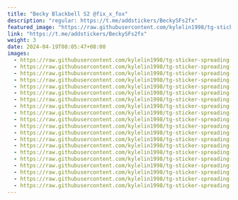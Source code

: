 ```yaml
---
title: "Becky Blackbell S2 @fix_x_fox"
description: "regular: https://t.me/addstickers/BeckySFs2fx"
featured_image: "https://raw.githubusercontent.com/kylelin1998/tg-sticker-spreading-worldwide-images/main/img/c10b19c1-2962-4979-9ee7-3ef7feadf9ec.jpg"
link: "https://t.me/addstickers/BeckySFs2fx"
weight: 3
date: 2024-04-19T08:05:47+08:00
images:
  - https://raw.githubusercontent.com/kylelin1998/tg-sticker-spreading-worldwide-images/main/img/c10b19c1-2962-4979-9ee7-3ef7feadf9ec.jpg
  - https://raw.githubusercontent.com/kylelin1998/tg-sticker-spreading-worldwide-images/main/img/27aa5201-7779-4fa6-b3e4-8891745c46f0.jpg
  - https://raw.githubusercontent.com/kylelin1998/tg-sticker-spreading-worldwide-images/main/img/44d4b84e-2c10-4199-aaf4-610c471fecd9.jpg
  - https://raw.githubusercontent.com/kylelin1998/tg-sticker-spreading-worldwide-images/main/img/5df341d0-6048-4704-ab10-e3779945c364.jpg
  - https://raw.githubusercontent.com/kylelin1998/tg-sticker-spreading-worldwide-images/main/img/7bf5fd0f-934c-400a-8b45-9ac3de70c46c.jpg
  - https://raw.githubusercontent.com/kylelin1998/tg-sticker-spreading-worldwide-images/main/img/bc7ceab5-7bae-4ddf-8004-72b68eaa4777.jpg
  - https://raw.githubusercontent.com/kylelin1998/tg-sticker-spreading-worldwide-images/main/img/59763c8e-769c-4921-b53f-ed83eb6fdbf4.jpg
  - https://raw.githubusercontent.com/kylelin1998/tg-sticker-spreading-worldwide-images/main/img/bb380096-2469-4969-9976-0416431a41d5.jpg
  - https://raw.githubusercontent.com/kylelin1998/tg-sticker-spreading-worldwide-images/main/img/c8817170-12de-41f1-97d8-88374aa47925.jpg
  - https://raw.githubusercontent.com/kylelin1998/tg-sticker-spreading-worldwide-images/main/img/70ad8e89-e89b-4325-9cf4-18ba8cfbf591.jpg
  - https://raw.githubusercontent.com/kylelin1998/tg-sticker-spreading-worldwide-images/main/img/5dbe92c8-4cf5-450c-84a3-40cfd8804c72.jpg
  - https://raw.githubusercontent.com/kylelin1998/tg-sticker-spreading-worldwide-images/main/img/8b97a58d-cfb2-40c3-ad80-2edc299b42f2.jpg
  - https://raw.githubusercontent.com/kylelin1998/tg-sticker-spreading-worldwide-images/main/img/d76f7cda-a1b6-468a-8000-5f97aaed778e.jpg
  - https://raw.githubusercontent.com/kylelin1998/tg-sticker-spreading-worldwide-images/main/img/8955495a-3d4f-400d-9613-94a8a787cdd0.jpg
  - https://raw.githubusercontent.com/kylelin1998/tg-sticker-spreading-worldwide-images/main/img/a090637d-4b7c-4f8b-aa09-055a95e5c4ac.jpg
  - https://raw.githubusercontent.com/kylelin1998/tg-sticker-spreading-worldwide-images/main/img/f3672247-b9be-4b8b-ba37-97ec97813b29.jpg
  - https://raw.githubusercontent.com/kylelin1998/tg-sticker-spreading-worldwide-images/main/img/53d6ae89-9b31-4349-864e-46b8ea12eba8.jpg
  - https://raw.githubusercontent.com/kylelin1998/tg-sticker-spreading-worldwide-images/main/img/2ec76c91-70ea-443a-a97f-b94eba5ed266.jpg
  - https://raw.githubusercontent.com/kylelin1998/tg-sticker-spreading-worldwide-images/main/img/16c447d7-794b-4ec8-8036-af5396848c03.jpg
  - https://raw.githubusercontent.com/kylelin1998/tg-sticker-spreading-worldwide-images/main/img/424f2dc9-c188-4fae-a173-b7f23588996a.jpg
---
```

